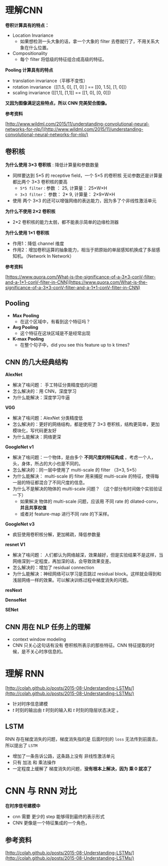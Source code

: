 # 理解CNN 

**卷积计算具有的特点：**

* Location Invariance 
  * 如果想检测一头大象的话，拿一个大象的 filter 去卷就行了，不用关系大象在什么位置。
* Compositionality
  * 每个 filter 将低级的特征组合成高级的特征。



**Pooling 计算具有的特点**

* translation invariance（平移不变性）
* rotation invariance（[[1.5, 0], [1, 0] ] == [[0, 1.5], [1, 0]]）
* scaling invariance ([[1,1], [1,1]] == [[1, 0], [0, 0]])



**又因为图像满足这些特点，所以 CNN 完美契合图像。**



**参考资料**

[http://www.wildml.com/2015/11/understanding-convolutional-neural-networks-for-nlp/](http://www.wildml.com/2015/11/understanding-convolutional-neural-networks-for-nlp/)



## 卷积核

**为什么使用 3×3 卷积核** : 降低计算量和参数数量

* 同样要达到 5*5 的 receptive field，一个 5×5 的卷积核 无论参数还是计算量都比两个 3×3 卷积核的要高
  * `5*5 filter` : 参数 ： 25,  计算量： 25×W×H
  * `3×3 filter`： 参数： 2* 9, 计算量： 2×9×W×H 
* 使用 两个 3×3 的还可以增强网络的表达能力，因为多了个非线性激活单元

**为什么不使用 2×2 卷积核**

* 2*2 卷积核的能力太弱，都不能表示简单的边缘检测器

**为什么使用 1×1 卷积核**

* 作用1：降低 channel 维度
* 作用2：增加卷积运算的抽象能力，相当于把原始的单层感知机换成了多层感知机。（Network In Network）



**参考资料**

[https://www.quora.com/What-is-the-significance-of-a-3*3-conV-filter-and-a-1*1-conV-filter-in-CNN](https://www.quora.com/What-is-the-significance-of-a-3*3-conV-filter-and-a-1*1-conV-filter-in-CNN)



## Pooling

* **Max Pooling**
  * 在这个区域中，有看到这个特征吗？
* **Avg Pooling**
  * 这个特征在这块区域是不是经常出现
* **K-max Pooling**
  * 在整个句子中，did you see this feature up to k times?



## CNN 的几大经典结构

**AlexNet**

* 解决了啥问题： 手工特征分类精度低的问题
* 怎么解决的：用 CNN，深度学习
* 为什么能解决：深度学习牛逼

**VGG**

* 解决了啥问题：AlexNet 分类精度低
* 怎么解决的：更好的网络结构，都是使用了 3×3 卷积核，结构更简单，更加模块化，写代码更友好
* 为什么能解决：网络更深

**GoogleNet v1**

* 解决了啥问题：一个物体，是由多个 **不同尺度的特征构成** 。考虑一个人，头，身体，所占的大小也是不同的。
* 怎么解决的：同一层中使用了 multi-scale 的 filter （3×3, 5×5）
* 为什么能解决： multi-scale 的 filter 用来捕捉 multi-scale 的特征，使得每一层的特征都混合了不同尺度的信息。
* 为什么不是解决的物体的 multi-scale 问题？ （这个部分有时间做个实验验证一下）
  * 如果解决 物体的 multi-scale 问题，应该用 不同 rate 的 dilated-conv，**并且共享权值**
  * 或者对 feature-map 进行不同 rate 的下采样。

**GoogleNet v3**

* 疯狂使用卷积核分解，更加稀疏，降低参数量



**resnet V1**

* 解决了啥问题： 人们都认为网络越深，效果越好，但是实验结果不是这样，当网络深到一定程度，再加深的话，会导致效果变差。
* 怎么解决的：增加了 residual connection
* 为什么能解决：神经网络可以学习是否跳过 residual block。这样就会得到和浅层网络一样的效果。可以解决训练过程中梯度消失的问题。

**resNext**



**DenseNet**



**SENet**





## CNN 用在 NLP 任务上的理解

*  context window modeling
*  ​CNN 只关心这句话有没有 卷积核所表示的那些特征。CNN 特征提取的时候，是不关心时序信息的。



# 理解 RNN

[http://colah.github.io/posts/2015-08-Understanding-LSTMs/](http://colah.github.io/posts/2015-08-Understanding-LSTMs/)

- 针对时序信息建模
- $t$ 时刻的输出由 $t$ 时刻的输入和 $t$ 时刻的隐层状态决定 。

## LSTM

RNN 存在梯度消失的问题，梯度消失指的是 后面时刻的 `loss` 无法传到前面去，所以提出了 `LSTM`

- 增加了一条告诉公路，这条路上没有 非线性激活单元
- 只有 加法 和 乘法操作
- 一定程度上缓解了 梯度消失的问题，**没有根本上解决，因为 乘 0 就凉了**




# CNN 与 RNN 对比

**在时序信号建模中**

* cnn 需要 更少的 step 能够得到最终的表示形式
* CNN 更像是一个特征集成的一个角色，



## 参考资料

[http://colah.github.io/posts/2015-08-Understanding-LSTMs/](http://colah.github.io/posts/2015-08-Understanding-LSTMs/)